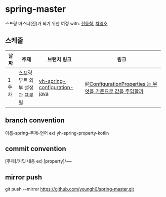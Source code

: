 # spring-master
스프링 마스터(진)가 되기 위한 여정 with. [전동혁](https://github.com/jundonghyuk), [차영호](https://github.com/youngh0) 

## 스케줄
| 날짜 | 주제 | 브랜치 링크 | 링크 |
| --- | --- | --- | --- |
| 1주차 | 스프링 부트 외부 설정과 프로필 | [yh-spring-configuration-java](https://github.com/youngh0/spring-master/tree/yh-spring-configuration-java) | [@ConfigurationProperties 는 무엇을 기준으로 값을 주입할까](https://00h0.tistory.com/111) |

## branch convention

이름-spring-주제-언어
ex) yh-spring-property-kotlin

## commit convention

[주제]/커밋 내용
ex) [property]/~~

## mirror push
git push --mirror https://github.com/youngh0/spring-master.git

